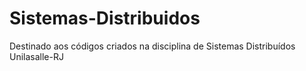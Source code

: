 # Sistemas-Distribuidos
Destinado aos códigos criados na disciplina de Sistemas Distribuídos Unilasalle-RJ
